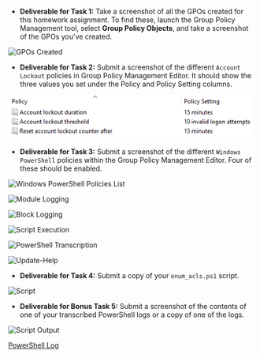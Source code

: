 - **Deliverable for Task 1:** Take a screenshot of all the GPOs created for this homework assignment. To find these, launch the Group Policy Management tool, select **Group Policy Objects**, and take a screenshot of the GPOs you've created.

![GPOs Created](https://file%2B.vscode-resource.vscode-cdn.net/c%3A/Users/kc9ns/CyberSecurity-Bootcamp/HW_7/Images/GPOs%20Created.PNG?version%3D1652759117928)

- **Deliverable for Task 2:** Submit a screenshot of the different `Account Lockout` policies in Group Policy Management Editor. It should show the three values you set under the Policy and Policy Setting columns.

![Account Lockout Policies](Images\Account%20Lockout%20Policies.PNG)

- **Deliverable for Task 3:** Submit a screenshot of the different `Windows PowerShell` policies within the Group Policy Management Editor. Four of these should be enabled.

![Windows PowerShell Policies List](Images%5CPowerShell%20Policies.PNG)

![Module Logging](Images%5CModule%20Logging.PNG)

![Block Logging](Images%5CBlock%20Logging.PNG)

![Script Execution](Images%5CScript%20Execution.PNG)

![PowerShell Transcription](Images%5CTranscription.PNG)

![Update-Help](Images%5CUpdate-Help.PNG)

- **Deliverable for Task 4:** Submit a copy of your `enum_acls.ps1` script.

![Script](Images%5Cenum_acls%20Script.PNG)

- **Deliverable for Bonus Task 5:** Submit a screenshot of the contents of one of your transcribed PowerShell logs or a copy of one of the logs.

![Script Output](Images%5Cenum_acls%20Output.PNG)

[PowerShell Log](Images%5CPowerShell_transcript.DESKTOP-SITPOTH.wOFrLe9q.20220517032030.txt)